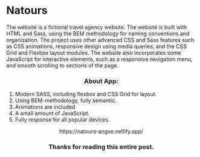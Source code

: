 # Natours

The website is a fictional travel agency website. The website is built with HTML and Sass, using the BEM methodology for naming conventions and organization. The project uses other advanced CSS and Sass features such as CSS animations, responsive design using media queries, and the CSS Grid and Flexbox layout modules. The website also incorporates some JavaScript for interactive elements, such as a responsive navigation menu, and smooth scrolling to sections of the page.

<h3 align="center">About App:</h3>

1. Modern SASS, including flexbox and CSS Grid for layout.
2. Using BEM-methodology, fully semantic.
3. Animations are included
4. A small amount of JavaScript.
5. Fully response for all popular devices.


<div align="center">https://natours-angve.netlify.app/</div>


<h3 align="center">Thanks for reading this entire post.<h3>
